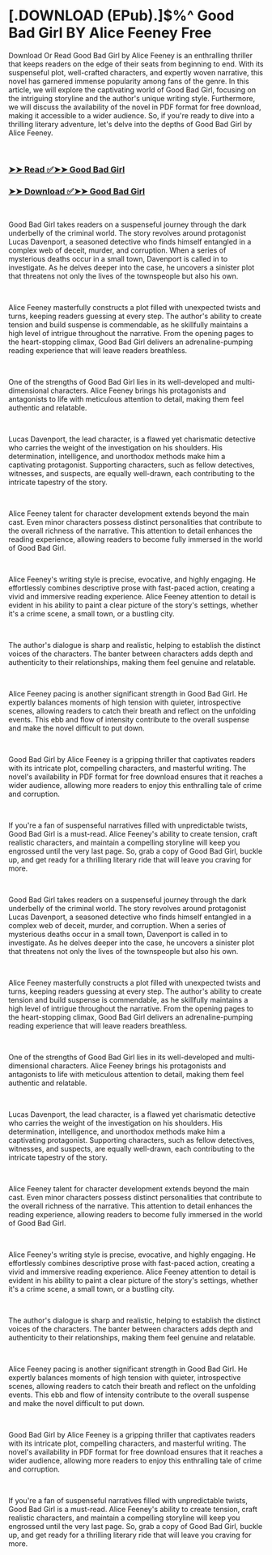 # [.DOWNLOAD (EPub).]$%^ Good Bad Girl BY Alice Feeney Free

<p>Download Or Read Good Bad Girl by Alice Feeney is an enthralling thriller that keeps readers on the edge of their seats from beginning to end. With its suspenseful plot, well-crafted characters, and expertly woven narrative, this novel has garnered immense popularity among fans of the genre. In this article, we will explore the captivating world of Good Bad Girl, focusing on the intriguing storyline and the author's unique writing style. Furthermore, we will discuss the availability of the novel in PDF format for free download, making it accessible to a wider audience. So, if you're ready to dive into a thrilling literary adventure, let's delve into the depths of Good Bad Girl by Alice Feeney.</p>
<p>&nbsp;</p>

### [➤➤ Read ✅➤➤ Good Bad Girl](https://thehelpfulbooks.blogspot.com/id/65139272)

### [➤➤ Download ✅➤➤ Good Bad Girl](https://thehelpfulbooks.blogspot.com/id/65139272)

<p>&nbsp;</p>
<p>Good Bad Girl takes readers on a suspenseful journey through the dark underbelly of the criminal world. The story revolves around protagonist Lucas Davenport, a seasoned detective who finds himself entangled in a complex web of deceit, murder, and corruption. When a series of mysterious deaths occur in a small town, Davenport is called in to investigate. As he delves deeper into the case, he uncovers a sinister plot that threatens not only the lives of the townspeople but also his own.</p>
<p>&nbsp;</p>
<p>Alice Feeney masterfully constructs a plot filled with unexpected twists and turns, keeping readers guessing at every step. The author's ability to create tension and build suspense is commendable, as he skillfully maintains a high level of intrigue throughout the narrative. From the opening pages to the heart-stopping climax, Good Bad Girl delivers an adrenaline-pumping reading experience that will leave readers breathless.</p>
<p>&nbsp;</p>
<p>One of the strengths of Good Bad Girl lies in its well-developed and multi-dimensional characters. Alice Feeney brings his protagonists and antagonists to life with meticulous attention to detail, making them feel authentic and relatable.</p>
<p>&nbsp;</p>
<p>Lucas Davenport, the lead character, is a flawed yet charismatic detective who carries the weight of the investigation on his shoulders. His determination, intelligence, and unorthodox methods make him a captivating protagonist. Supporting characters, such as fellow detectives, witnesses, and suspects, are equally well-drawn, each contributing to the intricate tapestry of the story.</p>
<p>&nbsp;</p>
<p>Alice Feeney talent for character development extends beyond the main cast. Even minor characters possess distinct personalities that contribute to the overall richness of the narrative. This attention to detail enhances the reading experience, allowing readers to become fully immersed in the world of Good Bad Girl.</p>
<p>&nbsp;</p>
<p>Alice Feeney's writing style is precise, evocative, and highly engaging. He effortlessly combines descriptive prose with fast-paced action, creating a vivid and immersive reading experience. Alice Feeney attention to detail is evident in his ability to paint a clear picture of the story's settings, whether it's a crime scene, a small town, or a bustling city.</p>
<p>&nbsp;</p>
<p>The author's dialogue is sharp and realistic, helping to establish the distinct voices of the characters. The banter between characters adds depth and authenticity to their relationships, making them feel genuine and relatable.</p>
<p>&nbsp;</p>
<p>Alice Feeney pacing is another significant strength in Good Bad Girl. He expertly balances moments of high tension with quieter, introspective scenes, allowing readers to catch their breath and reflect on the unfolding events. This ebb and flow of intensity contribute to the overall suspense and make the novel difficult to put down.</p>
<p>&nbsp;</p>
<p>Good Bad Girl by Alice Feeney is a gripping thriller that captivates readers with its intricate plot, compelling characters, and masterful writing. The novel's availability in PDF format for free download ensures that it reaches a wider audience, allowing more readers to enjoy this enthralling tale of crime and corruption.</p>
<p>&nbsp;</p>
<p>If you're a fan of suspenseful narratives filled with unpredictable twists, Good Bad Girl is a must-read. Alice Feeney's ability to create tension, craft realistic characters, and maintain a compelling storyline will keep you engrossed until the very last page. So, grab a copy of Good Bad Girl, buckle up, and get ready for a thrilling literary ride that will leave you craving for more.</p>
<p>&nbsp;</p>
<p>Good Bad Girl takes readers on a suspenseful journey through the dark underbelly of the criminal world. The story revolves around protagonist Lucas Davenport, a seasoned detective who finds himself entangled in a complex web of deceit, murder, and corruption. When a series of mysterious deaths occur in a small town, Davenport is called in to investigate. As he delves deeper into the case, he uncovers a sinister plot that threatens not only the lives of the townspeople but also his own.</p>
<p>&nbsp;</p>
<p>Alice Feeney masterfully constructs a plot filled with unexpected twists and turns, keeping readers guessing at every step. The author's ability to create tension and build suspense is commendable, as he skillfully maintains a high level of intrigue throughout the narrative. From the opening pages to the heart-stopping climax, Good Bad Girl delivers an adrenaline-pumping reading experience that will leave readers breathless.</p>
<p>&nbsp;</p>
<p>One of the strengths of Good Bad Girl lies in its well-developed and multi-dimensional characters. Alice Feeney brings his protagonists and antagonists to life with meticulous attention to detail, making them feel authentic and relatable.</p>
<p>&nbsp;</p>
<p>Lucas Davenport, the lead character, is a flawed yet charismatic detective who carries the weight of the investigation on his shoulders. His determination, intelligence, and unorthodox methods make him a captivating protagonist. Supporting characters, such as fellow detectives, witnesses, and suspects, are equally well-drawn, each contributing to the intricate tapestry of the story.</p>
<p>&nbsp;</p>
<p>Alice Feeney talent for character development extends beyond the main cast. Even minor characters possess distinct personalities that contribute to the overall richness of the narrative. This attention to detail enhances the reading experience, allowing readers to become fully immersed in the world of Good Bad Girl.</p>
<p>&nbsp;</p>
<p>Alice Feeney's writing style is precise, evocative, and highly engaging. He effortlessly combines descriptive prose with fast-paced action, creating a vivid and immersive reading experience. Alice Feeney attention to detail is evident in his ability to paint a clear picture of the story's settings, whether it's a crime scene, a small town, or a bustling city.</p>
<p>&nbsp;</p>
<p>The author's dialogue is sharp and realistic, helping to establish the distinct voices of the characters. The banter between characters adds depth and authenticity to their relationships, making them feel genuine and relatable.</p>
<p>&nbsp;</p>
<p>Alice Feeney pacing is another significant strength in Good Bad Girl. He expertly balances moments of high tension with quieter, introspective scenes, allowing readers to catch their breath and reflect on the unfolding events. This ebb and flow of intensity contribute to the overall suspense and make the novel difficult to put down.</p>
<p>&nbsp;</p>
<p>Good Bad Girl by Alice Feeney is a gripping thriller that captivates readers with its intricate plot, compelling characters, and masterful writing. The novel's availability in PDF format for free download ensures that it reaches a wider audience, allowing more readers to enjoy this enthralling tale of crime and corruption.</p>
<p>&nbsp;</p>
<p>If you're a fan of suspenseful narratives filled with unpredictable twists, Good Bad Girl is a must-read. Alice Feeney's ability to create tension, craft realistic characters, and maintain a compelling storyline will keep you engrossed until the very last page. So, grab a copy of Good Bad Girl, buckle up, and get ready for a thrilling literary ride that will leave you craving for more.</p>
<p>&nbsp;</p>
